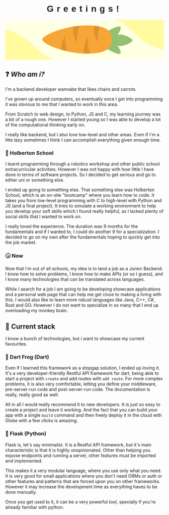 <h1 style="text-align: center; letter-spacing: 10px; font-family: 'Brush Script MT', sans-serif">Greetings!</h1>

![Carrot](./only_carrot.png)

## ❓ _Who am i?_
I'm a backend developer wannabe that likes chairs and carrots.

I've grown up around computers, so eventually once I got into programming it was
obvious to me that I wanted to work in this area.

From Scratch to web design, to Python, JS and C, my learning journey was a bit of a rough one.
However I started young so I was able to develop a lot of the computational thinking early on.

I really like backend, but I also love low-level and other areas.
Even if i'm a litte lazy sometimes I think I can accomplish everything given enough time.

### 🏫 Holberton School
I learnt programming through a robotics workshop and other public school extracurricular activities.
However I was not happy with how little I have done in terms of software projects.
So I decided to get serious and go to either uni or something else.

I ended up going to something else.
That something else was Holberton School, which is an on-site "bootcamp" where you learn how to code.
It takes you from low-level programming with C to high-level with Python and JS (and a final project).
It tries to simulate a working environment to help you develop your soft skills which I found
really helpful, as I lacked plenty of social skills that I wanted to work on.

I really loved the experience.
The duration was 9 months for the fundamentals and if I wanted to, I could do another 9 for a specialization.
I decided to go on my own after the fundamentals hoping to quickly get into the job market.

### 🕟 Now
Now that i'm out of all schools, my idea is to land a job as a Junior Backend.
I know how to solve problems, I know how to make APIs (or so I guess),
and I know many technologies that can be translated across languages.

While I search for a job I am going to be developing showcase applications
and a personal web page that can help me get close to making a living with this.
I would also like to learn more robust languages like Java, C++, C#, Rust and GO.
However I do not want to specialize in so many that I end up overloading my monkey brain.

## 🔧 Current stack
I know a bunch of technologies, but i want to showcase my current favourites.

### 🐸 Dart Frog (Dart)
Even if I learned this framework as a stopgap solution, I ended up loving it.
It's a very developer-friendly Restful API framework for dart,
being able to start a project with `create` and add routes with `add route`.
For more complex problems, it is also very comfortable,
letting you define your middleware, pre-server-run code and post-server-run code.
The documentation is really, really good as well.

All in all I would really recommend it to new developers.
It is just so easy to create a project and leave it working.
And the fact that you can build your app with a single `build` command and then
freely deploy it in the cloud with Globe with a few clicks is amazing.

### 🍶 Flask (Python)
Flask is, let's say minimalist.
It is a Restful API framework, but it's main characteristic is that it is highly unopinionated.
Other than helping you expose endpoints and running a server,
other features must be imported and implemented.

This makes it a very modular language, where you use only what you need.
It is very good for small applications where you don't need ORMs or auth or
other features and patterns that are forced upon you on other frameworks.
However it may increase the development time as everything haves to be done manually.

Once you get used to it, it can be a very powerful tool,
specially if you're already familiar with python.
